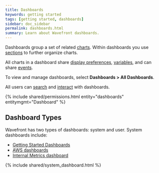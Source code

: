 ```yaml
---
title: Dashboards
keywords: getting started
tags: [getting started, dashboards]
sidebar: doc_sidebar
permalink: dashboards.html
summary: Learn about Wavefront dashboards.
---
```

Dashboards group a set of related [charts](charts.html). Within dashboards you use [sections](dashboards_managing.html#sections) to further organize charts.

All charts in a dashboard share [display preferences](dashboards_managing.html#prefs), [variables](dashboards_variables.html), and can share [events](charts_events_displaying.html#controlling-events-overlays). 

To view and manage dashboards, select **Dashboards > All Dashboards**.

All users can [search](dashboards_searching.html) and [interact](dashboards_interacting.html) with dashboards. 

{% include shared/permissions.html entity="dashboards" entitymgmt="Dashboard" %}

## Dashboard Types

Wavefront has two types of dashboards: system and user. System dashboards include:

- [Getting Started Dashboards](dashboards_getting_started.html)
- [AWS dashboards](integrations_aws_metrics.html#aws-dashboards)
- [Internal Metrics dashboard](wavefront_monitoring.html)

{% include shared/system_dashboard.html %}
